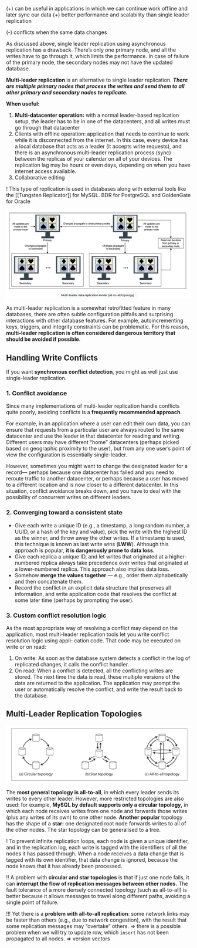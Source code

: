 (+) can be useful in applications in which we can continue work offline and later sync our data
(+) better performance and scalability than single leader replication

(-) conflicts when the same data changes

As discussed above, single leader replication using asynchronous replication has a drawback. There’s only one primary node, and all the writes have to go through it, which limits the performance. In case of failure of the primary node, the secondary nodes may not have the updated database.

**Multi-leader replication** is an alternative to single leader replication. ***There are multiple primary nodes that process the writes and send them to all other primary and secondary nodes to replicate.*** 

**When useful:**
1. **Multi-datacenter operation:** with a normal leader-based replication setup, the leader has to be in one of the datacenters, and all writes must go through that datacenter
2. Clients with offline operation: application that needs to continue to work while it is disconnected from the internet. In this case, every device has a local database that acts as a leader (it accepts write requests), and there is an asynchronous multi-leader replication process (sync) between the replicas of your calendar on all of your devices. The replication lag may be hours or even days, depending on when you have internet access available.
3. Collaborative editing

! This type of replication is used in databases along with external tools like the [[Tungsten Replicator]] for MySQL. BDR for PostgreSQL and GoldenGate for Oracle

![](../../../../../../../_Attachments/Pasted%20image%2020240119194307.png)

As multi-leader replication is a somewhat retrofitted feature in many databases, there are often subtle configuration pitfalls and surprising interactions with other database features. For example, autoincrementing keys, triggers, and integrity constraints can be problematic. For this reason, **multi-leader replication is often considered dangerous territory that should be avoided if possible**.

## Handling Write Conflicts

If you want **synchronous conflict detection**, you might as well just use single-leader replication.
### 1. Conflict avoidance

Since many implementations of multi-leader replication handle conflicts quite poorly, avoiding conflicts is a **frequently recommended approach**.

For example, in an application where a user can edit their own data, you can ensure that requests from a particular user are always routed to the same datacenter and use the leader in that datacenter for reading and writing. Different users may have different “home” datacenters (perhaps picked based on geographic proximity to the user), but from any one user’s point of view the configuration is essentially single-leader.

However, sometimes you might want to change the designated leader for a record— perhaps because one datacenter has failed and you need to reroute traffic to another datacenter, or perhaps because a user has moved to a different location and is now closer to a different datacenter. In this situation, conflict avoidance breaks down, and you have to deal with the possibility of concurrent writes on different leaders.
### 2. Converging toward a consistent state

- Give each write a unique ID (e.g., a timestamp, a long random number, a UUID, or a hash of the key and value), pick the write with the highest ID as the winner, and throw away the other writes. If a timestamp is used, this technique is known as last write wins (**LWW**). Although this approach is popular, **it is dangerously prone to data loss**.
- Give each replica a unique ID, and let writes that originated at a higher-numbered replica always take precedence over writes that originated at a lower-numbered replica. This approach also implies data loss.
- Somehow **merge the values together** — e.g., order them alphabetically and then concatenate them.
- Record the conflict in an explicit data structure that preserves all information, and write application code that resolves the conflict at some later time (perhaps by prompting the user).
### 3. Custom conflict resolution logic

As the most appropriate way of resolving a conflict may depend on the application, most multi-leader replication tools let you write conflict resolution logic using appli‐ cation code. That code may be executed on write or on read:
1. On write: As soon as the database system detects a conflict in the log of replicated changes, it calls the conflict handler.
2. On read: When a conflict is detected, all the conflicting writes are stored. The next time the data is read, these multiple versions of the data are returned to the application. The application may prompt the user or automatically resolve the conflict, and write the result back to the database.

## Multi-Leader Replication Topologies

![](../../../../../../../_Attachments/Pasted%20image%2020240128161928.png)

The **most general topology is all-to-all**, in which every leader sends its writes to every other leader. However, more restricted topologies are also used: for example, **MySQL by default supports only a circular topology,** in which each node receives writes from one node and forwards those writes (plus any writes of its own) to one other node. **Another popular** topology has the shape of a **star:** one designated root node forwards writes to all of the other nodes. The star topology can be generalised to a tree.

! To prevent infinite replication loops, each node is given a unique identifier, and in the replication log, each write is tagged with the identifiers of all the nodes it has passed through. When a node receives a data change that is tagged with its own identifier, that data change is ignored, because the node knows that it has already been processed.

!! A problem with **circular and star topologies** is that if just one node fails, it can **interrupt the flow of replication messages between other nodes.** The fault tolerance of a more densely connected topology (such as all-to-all) is better because it allows messages to travel along different paths, avoiding a single point of failure.

!!! Yet there is a **problem with all-to-all replication**: some network links may be faster than others (e.g., due to network congestion), with the result that some replication messages may “overtake” others.
	=> there is a possible problem when we will try to update row, which `insert` has not been propagated to all nodes.
		=> version vectors


